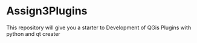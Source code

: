 # Assign3Plugins
This repository will give you a starter to Development of QGis Plugins with python and qt creater
